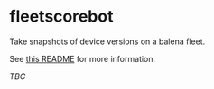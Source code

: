 # fleetscorebot

Take snapshots of device versions on a balena fleet.

See [this README](./fleetscorebot/README.md) for more information.

_TBC_
